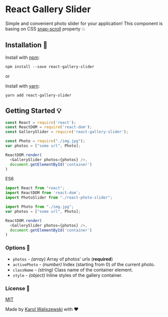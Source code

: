 # React Gallery Slider
Simple and convenient photo slider for your application! This component is basing on CSS [snap-scroll](https://developers.google.com/web/updates/2018/07/css-scroll-snap) property :boom:

## Installation :wrench:

Install with [npm](https://www.npmjs.com/):

```
npm install --save react-gallery-slider
```

or

Install with [yarn](https://yarnpkg.com/):

```
yarn add react-gallery-slider
```

## Getting Started :bulb:

```js
const React = require('react');
const ReactDOM = require('react-dom');
const GallerySlider = require('react-gallery-slider');

const Photo = require("./img.jpg");
var photos = ["some url", Photo];

ReactDOM.render(
  <GallerySlider photos={photos} />,
  document.getElementById('container')
)
```

ES6

```js
import React from "react";
import ReactDOM from 'react-dom';
import PhotoSlider from "./react-photo-slider";

import Photo from "./img.jpg";
var photos = ["some url", Photo];

ReactDOM.render(
  <GallerySlider photos={photos} />,
  document.getElementById('container')
)
```

### Options :hammer:

* `photos` - _(array)_ Array of photos' urls (**required**)
* `activePhoto` - _(number)_ Index (starting from 0) of the current photo. 
* `className` - _(string)_ Class name of the container element.
* `style` - _(object)_ Inline styles of the gallery container.

### License :page_facing_up:
[MIT](https://opensource.org/licenses/MIT)

Made by [Karol Waliszewski](http://karol-waliszewski.github.io/) with :heart:
